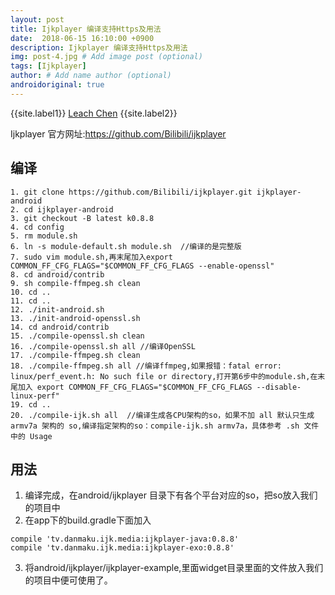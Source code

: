 ```yaml
---
layout: post
title: Ijkplayer 编译支持Https及用法
date:  2018-06-15 16:10:00 +0900  
description: Ijkplayer 编译支持Https及用法
img: post-4.jpg # Add image post (optional)
tags: [Ijkplayer]
author: # Add name author (optional)
androidoriginal: true
---
```


{{site.label1}} <a href="https://github.com/leach-chen/leach-chen.github.io/" target="\_blank">Leach Chen</a> {{site.label2}}

Ijkplayer 官方网址:<a href="https://github.com/Bilibili/ijkplayer" style="text-decoration: none;" target="\_blank"  title="点击前往">https://github.com/Bilibili/ijkplayer</a>

## 编译 ##

```
1. git clone https://github.com/Bilibili/ijkplayer.git ijkplayer-android
2. cd ijkplayer-android
3. git checkout -B latest k0.8.8
4. cd config
5. rm module.sh
6. ln -s module-default.sh module.sh  //编译的是完整版
7. sudo vim module.sh,再末尾加入export COMMON_FF_CFG_FLAGS="$COMMON_FF_CFG_FLAGS --enable-openssl"
8. cd android/contrib
9. sh compile-ffmpeg.sh clean
10. cd ..
11. cd ..
12. ./init-android.sh
13. ./init-android-openssl.sh
14. cd android/contrib
15. ./compile-openssl.sh clean
16. ./compile-openssl.sh all //编译OpenSSL
17. ./compile-ffmpeg.sh clean
18. ./compile-ffmpeg.sh all //编译ffmpeg,如果报错：fatal error: linux/perf_event.h: No such file or directory,打开第6步中的module.sh,在末尾加入 export COMMON_FF_CFG_FLAGS="$COMMON_FF_CFG_FLAGS --disable-linux-perf"
19. cd ..
20. ./compile-ijk.sh all  //编译生成各CPU架构的so，如果不加 all 默认只生成 armv7a 架构的 so,编译指定架构的so：compile-ijk.sh armv7a，具体参考 .sh 文件中的 Usage
```


## 用法 ##

1. 编译完成，在android/ijkplayer 目录下有各个平台对应的so，把so放入我们的项目中<br>
2. 在app下的build.gradle下面加入<br>
```
compile 'tv.danmaku.ijk.media:ijkplayer-java:0.8.8'
compile 'tv.danmaku.ijk.media:ijkplayer-exo:0.8.8'
```
3. 将android/ijkplayer/ijkplayer-example,里面widget目录里面的文件放入我们的项目中便可使用了。
